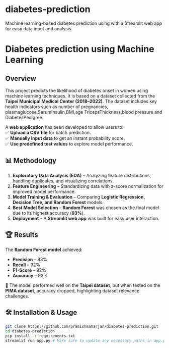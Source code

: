 # diabetes-prediction
Machine learning-based diabetes prediction using with a Streamlit web app for easy data input and analysis.

#  Diabetes prediction using Machine Learning  

## Overview  
This project predicts the likelihood of diabetes onset in women using machine learning techniques. It is based on a dataset collected from the **Taipei Municipal Medical Center (2018–2022)**. The dataset includes key health indicators such as number of pregnancies, plasmaglucose,SerumInsulin,BMI,age
TricepsThickness,blood pressure and DiabetesPedigree.


A **web application** has been developed to allow users to:  
✅ **Upload a CSV file** for batch prediction.  
✅ **Manually input data** to get an instant probability score.  
✅ **Use predefined test values** to explore model performance.  

## 📊 Methodology  
1. **Exploratory Data Analysis (EDA)** – Analyzing feature distributions, handling duplicates, and visualizing correlations.  
2. **Feature Engineering** – Standardizing data with z-score normalization for improved model performance.  
3. **Model Training & Evaluation** – Comparing **Logistic Regression, Decision Tree, and Random Forest** models.  
4. **Best Model Selection** – **Random Forest** was chosen as the final model due to its highest accuracy (**93%**).  
5. **Deployment** – A **Streamlit web app** was built for easy user interaction.  

## 🏆 Results  
The **Random Forest model** achieved:  
- **Precision** – 93%  
- **Recall** – 92%  
- **F1-Score** – 92%  
- **Accuracy** – 93%  

📢 The model performed well on the **Taipei dataset**, but when tested on the **PIMA dataset**, accuracy dropped, highlighting dataset relevance challenges.  

## 🛠 Installation & Usage  

```bash
git clone https://github.com/pramishmaharjan/diabetes-prediction.git
cd diabetes-prediction
pip install -r requirements.txt
streamlit run app.py # Make sure to update any necessary paths in app.py before running the app




